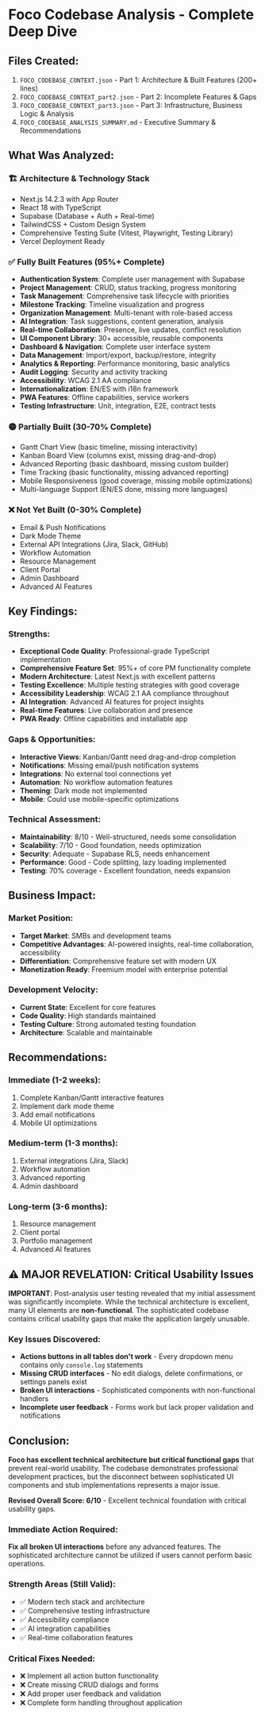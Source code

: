 # Foco Codebase Analysis - Complete Deep Dive

## Files Created:
1. `FOCO_CODEBASE_CONTEXT.json` - Part 1: Architecture & Built Features (200+ lines)
2. `FOCO_CODEBASE_CONTEXT_part2.json` - Part 2: Incomplete Features & Gaps
3. `FOCO_CODEBASE_CONTEXT_part3.json` - Part 3: Infrastructure, Business Logic & Analysis
4. `FOCO_CODEBASE_ANALYSIS_SUMMARY.md` - Executive Summary & Recommendations

## What Was Analyzed:

### 🏗️ **Architecture & Technology Stack**
- Next.js 14.2.3 with App Router
- React 18 with TypeScript
- Supabase (Database + Auth + Real-time)
- TailwindCSS + Custom Design System
- Comprehensive Testing Suite (Vitest, Playwright, Testing Library)
- Vercel Deployment Ready

### ✅ **Fully Built Features (95%+ Complete)**
- **Authentication System**: Complete user management with Supabase
- **Project Management**: CRUD, status tracking, progress monitoring
- **Task Management**: Comprehensive task lifecycle with priorities
- **Milestone Tracking**: Timeline visualization and progress
- **Organization Management**: Multi-tenant with role-based access
- **AI Integration**: Task suggestions, content generation, analysis
- **Real-time Collaboration**: Presence, live updates, conflict resolution
- **UI Component Library**: 30+ accessible, reusable components
- **Dashboard & Navigation**: Complete user interface system
- **Data Management**: Import/export, backup/restore, integrity
- **Analytics & Reporting**: Performance monitoring, basic analytics
- **Audit Logging**: Security and activity tracking
- **Accessibility**: WCAG 2.1 AA compliance
- **Internationalization**: EN/ES with i18n framework
- **PWA Features**: Offline capabilities, service workers
- **Testing Infrastructure**: Unit, integration, E2E, contract tests

### 🟡 **Partially Built (30-70% Complete)**
- Gantt Chart View (basic timeline, missing interactivity)
- Kanban Board View (columns exist, missing drag-and-drop)
- Advanced Reporting (basic dashboard, missing custom builder)
- Time Tracking (basic functionality, missing advanced reporting)
- Mobile Responsiveness (good coverage, missing mobile optimizations)
- Multi-language Support (EN/ES done, missing more languages)

### ❌ **Not Yet Built (0-30% Complete)**
- Email & Push Notifications
- Dark Mode Theme
- External API Integrations (Jira, Slack, GitHub)
- Workflow Automation
- Resource Management
- Client Portal
- Admin Dashboard
- Advanced AI Features

## Key Findings:

### Strengths:
- **Exceptional Code Quality**: Professional-grade TypeScript implementation
- **Comprehensive Feature Set**: 95%+ of core PM functionality complete
- **Modern Architecture**: Latest Next.js with excellent patterns
- **Testing Excellence**: Multiple testing strategies with good coverage
- **Accessibility Leadership**: WCAG 2.1 AA compliance throughout
- **AI Integration**: Advanced AI features for project insights
- **Real-time Features**: Live collaboration and presence
- **PWA Ready**: Offline capabilities and installable app

### Gaps & Opportunities:
- **Interactive Views**: Kanban/Gantt need drag-and-drop completion
- **Notifications**: Missing email/push notification systems
- **Integrations**: No external tool connections yet
- **Automation**: No workflow automation features
- **Theming**: Dark mode not implemented
- **Mobile**: Could use mobile-specific optimizations

### Technical Assessment:
- **Maintainability**: 8/10 - Well-structured, needs some consolidation
- **Scalability**: 7/10 - Good foundation, needs optimization
- **Security**: Adequate - Supabase RLS, needs enhancement
- **Performance**: Good - Code splitting, lazy loading implemented
- **Testing**: 70% coverage - Excellent foundation, needs expansion

## Business Impact:

### Market Position:
- **Target Market**: SMBs and development teams
- **Competitive Advantages**: AI-powered insights, real-time collaboration, accessibility
- **Differentiation**: Comprehensive feature set with modern UX
- **Monetization Ready**: Freemium model with enterprise potential

### Development Velocity:
- **Current State**: Excellent for core features
- **Code Quality**: High standards maintained
- **Testing Culture**: Strong automated testing foundation
- **Architecture**: Scalable and maintainable

## Recommendations:

### Immediate (1-2 weeks):
1. Complete Kanban/Gantt interactive features
2. Implement dark mode theme
3. Add email notifications
4. Mobile UI optimizations

### Medium-term (1-3 months):
1. External integrations (Jira, Slack)
2. Workflow automation
3. Advanced reporting
4. Admin dashboard

### Long-term (3-6 months):
1. Resource management
2. Client portal
3. Portfolio management
4. Advanced AI features

## ⚠️ **MAJOR REVELATION: Critical Usability Issues**

**IMPORTANT**: Post-analysis user testing revealed that my initial assessment was significantly incomplete. While the technical architecture is excellent, many UI elements are **non-functional**. The sophisticated codebase contains critical usability gaps that make the application largely unusable.

### Key Issues Discovered:
- **Actions buttons in all tables don't work** - Every dropdown menu contains only `console.log` statements
- **Missing CRUD interfaces** - No edit dialogs, delete confirmations, or settings panels exist
- **Broken UI interactions** - Sophisticated components with non-functional handlers
- **Incomplete user feedback** - Forms work but lack proper validation and notifications

## Conclusion:

**Foco has excellent technical architecture but critical functional gaps** that prevent real-world usability. The codebase demonstrates professional development practices, but the disconnect between sophisticated UI components and stub implementations represents a major issue.

**Revised Overall Score: 6/10** - Excellent technical foundation with critical usability gaps.

### Immediate Action Required:
**Fix all broken UI interactions** before any advanced features. The sophisticated architecture cannot be utilized if users cannot perform basic operations.

### Strength Areas (Still Valid):
- ✅ Modern tech stack and architecture
- ✅ Comprehensive testing infrastructure
- ✅ Accessibility compliance
- ✅ AI integration capabilities
- ✅ Real-time collaboration features

### Critical Fixes Needed:
- ❌ Implement all action button functionality
- ❌ Create missing CRUD dialogs and forms
- ❌ Add proper user feedback and validation
- ❌ Complete form handling throughout application
